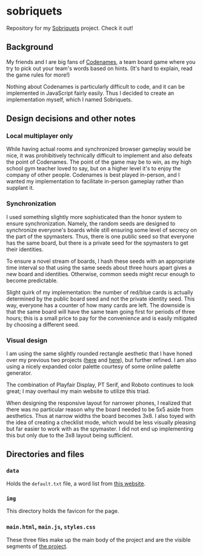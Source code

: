 # sobriquets

Repository for my [Sobriquets](https://jamescalixto.com/sobriquets/) project. Check it out!

## Background
My friends and I are big fans of [Codenames](https://boardgamegeek.com/boardgame/178900/codenames), a team board game where you try to pick out your team's words based on hints. (It's hard to explain, read the game rules for more!)

Nothing about Codenames is particularly difficult to code, and it can be implemented in JavaScript fairly easily. Thus I decided to create an implementation myself, which I named Sobriquets.

## Design decisions and other notes
### Local multiplayer only
While having actual rooms and synchronized browser gameplay would be nice, it was prohibitively technically difficult to implement and also defeats the point of Codenames. The point of the game may be to win, as my high school gym teacher loved to say, but on a higher level it's to enjoy the company of other people. Codenames is best played in-person, and I wanted my implementation to facilitate in-person gameplay rather than supplant it.

### Synchronization
I used something slightly more sophisticated than the honor system to ensure synchronization. Namely, the random seeds are designed to synchronize everyone's boards while still ensuring some level of secrecy on the part of the spymasters. Thus, there is one public seed so that everyone has the same board, but there is a private seed for the spymasters to get their identities.

To ensure a novel stream of boards, I hash these seeds with an appropriate time interval so that using the same seeds about three hours apart gives a new board and identities. Otherwise, common seeds might recur enough to become predictable.

Slight quirk of my implementation: the number of red/blue cards is actually determined by the public board seed and not the private identity seed. This way, everyone has a counter of how many cards are left. The downside is that the same board will have the same team going first for periods of three hours; this is a small price to pay for the convenience and is easily mitigated by choosing a different seed.

### Visual design
I am using the same slightly rounded rectangle aesthetic that I have honed over my previous two projects ([here](https://github.com/jamescalixto/wing-menu-optimization) and [here](https://github.com/jamescalixto/washington-post-now-headlines)), but further refined. I am also using a nicely expanded color palette courtesy of some online palette generator.

The combination of Playfair Display, PT Serif, and Roboto continues to look great; I may overhaul my main website to utilize this triad.

When designing the responsive layout for narrower phones, I realized that there was no particular reason why the board needed to be 5x5 aside from aesthetics. Thus at narrow widths the board becomes 3x8. I also toyed with the idea of creating a checklist mode, which would be less visually pleasing but far easier to work with as the spymaster. I did not end up implementing this but only due to the 3x8 layout being sufficient.

## Directories and files
### `data`
Holds the `default.txt` file, a word list from [this website](https://www.horsepaste.com/). 

### `img`
This directory holds the favicon for the page.

### `main.html`, `main.js`, `styles.css`
These three files make up the main body of the project and are the visible segments of [the project](https://jamescalixto.com/sobriquets/).